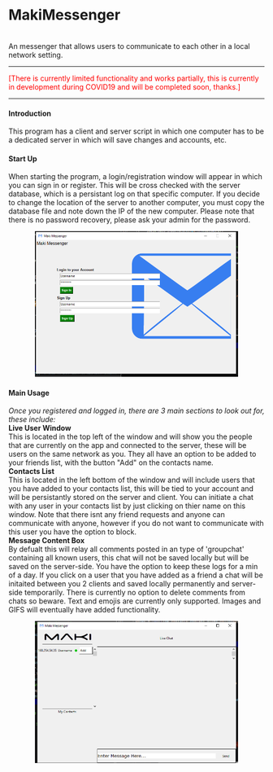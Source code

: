 <h1>MakiMessenger</h1><br>
An messenger that allows users to communicate to each other in a local network setting.
<hr>
<p style="color:red;">[There is currently limited functionality and works partially, this is currently in development during COVID19 and will be completed soon, thanks.]</p>
<hr>
<h4>Introduction</h4>
This program has a client and server script in which one computer has to be a dedicated server in which will save changes and accounts, etc.
<br>
<h4>Start Up</h4>
When starting the program, a login/registration window will appear in which you can sign in or register. This will be cross checked with the server database, which is a persistant log on that specific computer. If you decide to change the location of the server to another computer, you must copy the database file and note down the IP of the new computer. Please note that there is no password recovery, please ask your admin for the password.
<br>
<p align="center">
  <img src='https://raw.githubusercontent.com/makiisthenes/MakiMessenger/master/Pictures/program_preview.PNG' width=400>
</p>
<h4>Main Usage</h4>
<i>Once you registered and logged in, there are 3 main sections to look out for, these include:</i>
<br><strong>Live User Window</strong>
<br>This is located in the top left of the window and will show you the people that are currently on the app and connected to the server, these will be users on the same network as you. They all have an option to be added to your friends list, with the button "Add" on the contacts name.
<br><strong>Contacts List</strong>
<br>This is located in the left bottom of the window and will include users that you have added to your contacts list, this will be tied to your account and will be persistantly stored on the server and client. You can initiate a chat with any user in your contacts list by just clicking on thier name on this window. Note that there isnt any friend requests and anyone can communicate with anyone, however if you do not want to communicate with this user you have the option to block.
<br><strong>Message Content Box</strong>
<br>By defualt this will relay all comments posted in an type of 'groupchat' containing all known users, this chat will not be saved locally but will be saved on the server-side. You have the option to keep these logs for a min of a day. If you click on a user that you have added as a friend a chat will be initaited between you 2 clients and saved locally permanently and server-side temporarily. There is currently no option to delete comments from chats so beware. Text and emojis are currently only supported. Images and GIFS will eventually have added functionality.
<p align="center">
  <img src='https://raw.githubusercontent.com/makiisthenes/MakiMessenger/master/Pictures/day4_finalv2.PNG' width=400>
</p>

